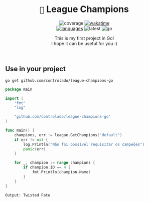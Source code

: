 <div align=center> 

# `🌱` League Champions <br>

![coverage](https://img.shields.io/badge/coverage-97.0%25-brightgreen)
[![wakatime](https://wakatime.com/badge/github/controlado/league-champions-go.svg)](https://wakatime.com/badge/github/controlado/league-champions-go) <br>
[![languages](https://img.shields.io/badge/Documentation-gray)](https://pkg.go.dev/github.com/controlado/league-champions-go)
![latest](https://img.shields.io/github/v/tag/controlado/league-champions-go?label=Latest)
![go](https://img.shields.io/github/go-mod/go-version/controlado/league-champions-go?color=blue)

This is my first project in Go! <br>
I hope it can be useful for you :)

</div>
<br>

## Use in your project

    go get github.com/controlado/league-champions-go

```go
package main

import (
	"fmt"
	"log"

	"github.com/controlado/league-champions-go"
)

func main() {
	champions, err := league.GetChampions("default")
	if err != nil {
		log.Println("Não foi possível requisitar os campeões")
		panic(err)
	}

	for _, champion := range champions {
		if champion.ID == 4 {
			fmt.Println(champion.Name)
		}
	}
}
```

    Output: Twisted Fate
